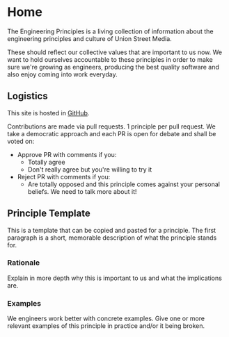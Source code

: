 # Home

The Engineering Principles is a living collection of information about the engineering principles and culture of Union Street Media. 

These should reflect our collective values that are important to us now. We want to hold ourselves accountable to these principles in order to make sure we're growing as engineers, producing the best quality software and also enjoy coming into work everyday.

## Logistics

This site is hosted in [GitHub](https://github.com/unionstreetmedia/dev-principles).

Contributions are made via pull requests. 1 principle per pull request. We take a democratic approach and each PR is open for debate and shall be voted on:

- Approve PR with comments if you:
    - Totally agree
    - Don't really agree but you're willing to try it
- Reject PR with comments if you:
    - Are totally opposed and this principle comes against your personal beliefs. We need to talk more about it!

## Principle Template

This is a template that can be copied and pasted for a principle. The first paragraph is a short, memorable description of what the principle stands for.

### Rationale

Explain in more depth why this is important to us and what the implications are.

### Examples

We engineers work better with concrete examples. Give one or more relevant examples of this principle in practice and/or it being broken.
